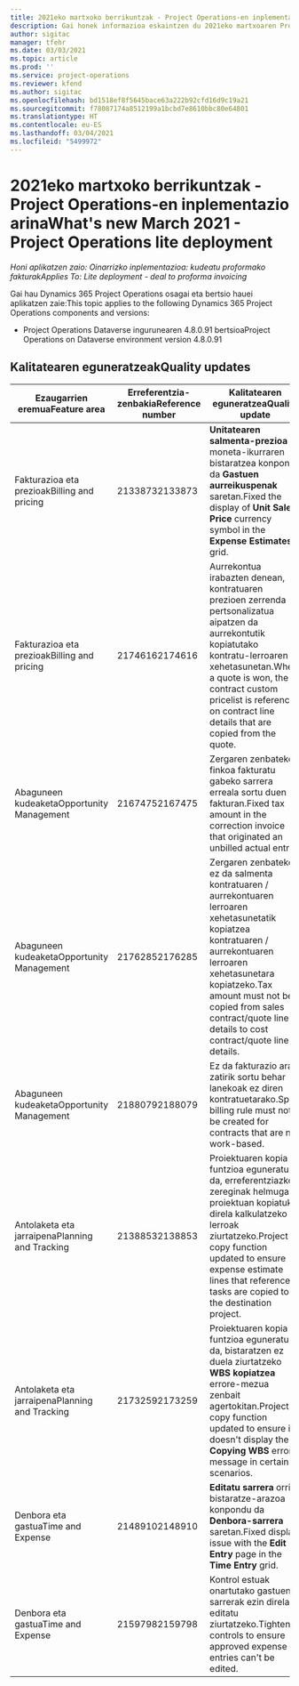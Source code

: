 ```yaml
---
title: 2021eko martxoko berrikuntzak - Project Operations-en inplementazio arina
description: Gai honek informazioa eskaintzen du 2021eko martxoaren Project Operations inplementazio arinaren bertsioan eskuragarri dauden kalitate-eguneratzeei buruz.
author: sigitac
manager: tfehr
ms.date: 03/03/2021
ms.topic: article
ms.prod: ''
ms.service: project-operations
ms.reviewer: kfend
ms.author: sigitac
ms.openlocfilehash: bd1518ef8f5645bace63a222b92cfd16d9c19a21
ms.sourcegitcommit: f78087174a8512199a1bcbd7e8610bbc80e64801
ms.translationtype: HT
ms.contentlocale: eu-ES
ms.lasthandoff: 03/04/2021
ms.locfileid: "5499972"
---
```

# <a name="whats-new-march-2021---project-operations-lite-deployment"></a><span data-ttu-id="6f1eb-103">2021eko martxoko berrikuntzak - Project Operations-en inplementazio arina</span><span class="sxs-lookup"><span data-stu-id="6f1eb-103">What's new March 2021 - Project Operations lite deployment</span></span>

<span data-ttu-id="6f1eb-104">_Honi aplikatzen zaio: Oinarrizko inplementazioa: kudeatu proformako fakturak_</span><span class="sxs-lookup"><span data-stu-id="6f1eb-104">_Applies To: Lite deployment - deal to proforma invoicing_</span></span>


<span data-ttu-id="6f1eb-105">Gai hau Dynamics 365 Project Operations osagai eta bertsio hauei aplikatzen zaie:</span><span class="sxs-lookup"><span data-stu-id="6f1eb-105">This topic applies to the following Dynamics 365 Project Operations components and versions:</span></span>

- <span data-ttu-id="6f1eb-106">Project Operations Dataverse ingurunearen 4.8.0.91 bertsioa</span><span class="sxs-lookup"><span data-stu-id="6f1eb-106">Project Operations on Dataverse environment version 4.8.0.91</span></span> 

## <a name="quality-updates"></a><span data-ttu-id="6f1eb-107">Kalitatearen eguneratzeak</span><span class="sxs-lookup"><span data-stu-id="6f1eb-107">Quality updates</span></span>

| <span data-ttu-id="6f1eb-108">**Ezaugarrien eremua**</span><span class="sxs-lookup"><span data-stu-id="6f1eb-108">**Feature area**</span></span> | <span data-ttu-id="6f1eb-109">**Erreferentzia-zenbakia**</span><span class="sxs-lookup"><span data-stu-id="6f1eb-109">**Reference number**</span></span> | <span data-ttu-id="6f1eb-110">**Kalitatearen eguneratzea**</span><span class="sxs-lookup"><span data-stu-id="6f1eb-110">**Quality update**</span></span> |
| --- | --- | --- |
| <span data-ttu-id="6f1eb-111">Fakturazioa eta prezioak</span><span class="sxs-lookup"><span data-stu-id="6f1eb-111">Billing and pricing</span></span> | <span data-ttu-id="6f1eb-112">2133873</span><span class="sxs-lookup"><span data-stu-id="6f1eb-112">2133873</span></span> | <span data-ttu-id="6f1eb-113">**Unitatearen salmenta-prezioa** moneta-ikurraren bistaratzea konpondu da **Gastuen aurreikuspenak** saretan.</span><span class="sxs-lookup"><span data-stu-id="6f1eb-113">Fixed the display of **Unit Sales Price** currency symbol in the **Expense Estimates** grid.</span></span> |
| <span data-ttu-id="6f1eb-114">Fakturazioa eta prezioak</span><span class="sxs-lookup"><span data-stu-id="6f1eb-114">Billing and pricing</span></span> | <span data-ttu-id="6f1eb-115">2174616</span><span class="sxs-lookup"><span data-stu-id="6f1eb-115">2174616</span></span> | <span data-ttu-id="6f1eb-116">Aurrekontua irabazten denean, kontratuaren prezioen zerrenda pertsonalizatua aipatzen da aurrekontutik kopiatutako kontratu-lerroaren xehetasunetan.</span><span class="sxs-lookup"><span data-stu-id="6f1eb-116">When a quote is won, the contract custom pricelist is referenced on contract line details that are copied from the quote.</span></span> |
| <span data-ttu-id="6f1eb-117">Abaguneen kudeaketa</span><span class="sxs-lookup"><span data-stu-id="6f1eb-117">Opportunity Management</span></span> | <span data-ttu-id="6f1eb-118">2167475</span><span class="sxs-lookup"><span data-stu-id="6f1eb-118">2167475</span></span> | <span data-ttu-id="6f1eb-119">Zergaren zenbateko finkoa fakturatu gabeko sarrera erreala sortu duen fakturan.</span><span class="sxs-lookup"><span data-stu-id="6f1eb-119">Fixed tax amount in the correction invoice that originated an unbilled actual entry.</span></span> |
| <span data-ttu-id="6f1eb-120">Abaguneen kudeaketa</span><span class="sxs-lookup"><span data-stu-id="6f1eb-120">Opportunity Management</span></span> | <span data-ttu-id="6f1eb-121">2176285</span><span class="sxs-lookup"><span data-stu-id="6f1eb-121">2176285</span></span> | <span data-ttu-id="6f1eb-122">Zergaren zenbatekoa ez da salmenta kontratuaren / aurrekontuaren lerroaren xehetasunetatik kopiatzea kontratuaren / aurrekontuaren lerroaren xehetasunetara kopiatzeko.</span><span class="sxs-lookup"><span data-stu-id="6f1eb-122">Tax amount must not be copied from sales contract/quote line details to cost contract/quote line details.</span></span> |
| <span data-ttu-id="6f1eb-123">Abaguneen kudeaketa</span><span class="sxs-lookup"><span data-stu-id="6f1eb-123">Opportunity Management</span></span> | <span data-ttu-id="6f1eb-124">2188079</span><span class="sxs-lookup"><span data-stu-id="6f1eb-124">2188079</span></span> | <span data-ttu-id="6f1eb-125">Ez da fakturazio arau zatirik sortu behar lanekoak ez diren kontratuetarako.</span><span class="sxs-lookup"><span data-stu-id="6f1eb-125">Split billing rule must not be created for contracts that are not work-based.</span></span> |
| <span data-ttu-id="6f1eb-126">Antolaketa eta jarraipena</span><span class="sxs-lookup"><span data-stu-id="6f1eb-126">Planning and Tracking</span></span> | <span data-ttu-id="6f1eb-127">2138853</span><span class="sxs-lookup"><span data-stu-id="6f1eb-127">2138853</span></span> | <span data-ttu-id="6f1eb-128">Proiektuaren kopia funtzioa eguneratu da, erreferentziazko zereginak helmugako proiektuan kopiatuko direla kalkulatzeko lerroak ziurtatzeko.</span><span class="sxs-lookup"><span data-stu-id="6f1eb-128">Project copy function updated to ensure expense estimate lines that reference tasks are copied to the destination project.</span></span> |
| <span data-ttu-id="6f1eb-129">Antolaketa eta jarraipena</span><span class="sxs-lookup"><span data-stu-id="6f1eb-129">Planning and Tracking</span></span> | <span data-ttu-id="6f1eb-130">2173259</span><span class="sxs-lookup"><span data-stu-id="6f1eb-130">2173259</span></span> | <span data-ttu-id="6f1eb-131">Proiektuaren kopia funtzioa eguneratu da, bistaratzen ez duela ziurtatzeko **WBS kopiatzea** errore-mezua zenbait agertokitan.</span><span class="sxs-lookup"><span data-stu-id="6f1eb-131">Project copy function updated to ensure it doesn't display the **Copying WBS** error message in certain scenarios.</span></span> |
| <span data-ttu-id="6f1eb-132">Denbora eta gastua</span><span class="sxs-lookup"><span data-stu-id="6f1eb-132">Time and Expense</span></span> | <span data-ttu-id="6f1eb-133">2148910</span><span class="sxs-lookup"><span data-stu-id="6f1eb-133">2148910</span></span> | <span data-ttu-id="6f1eb-134">**Editatu sarrera** orriko bistaratze-arazoa konpondu da **Denbora-sarrera** saretan.</span><span class="sxs-lookup"><span data-stu-id="6f1eb-134">Fixed display issue with the **Edit Entry** page in the **Time Entry** grid.</span></span> |
| <span data-ttu-id="6f1eb-135">Denbora eta gastua</span><span class="sxs-lookup"><span data-stu-id="6f1eb-135">Time and Expense</span></span> | <span data-ttu-id="6f1eb-136">2159798</span><span class="sxs-lookup"><span data-stu-id="6f1eb-136">2159798</span></span> | <span data-ttu-id="6f1eb-137">Kontrol estuak onartutako gastuen sarrerak ezin direla editatu ziurtatzeko.</span><span class="sxs-lookup"><span data-stu-id="6f1eb-137">Tightened controls to ensure approved expense entries can't be edited.</span></span> |



